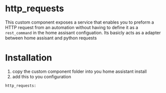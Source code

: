 http_requests
===

This custom component exposes a service that enables you to preform a HTTP request from an automation without having to define it as a `rest_command` in the home assisant configuation. Its basicly acts as a adapter between home assisant and python requests

# Installation

1. copy the custom component folder into you home assistant install
2. add this to you configuration

```
http_requests:
```
